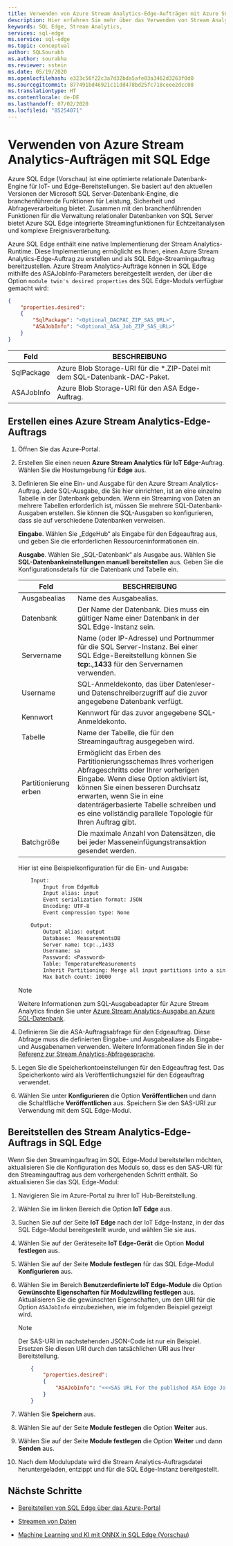 ```yaml
---
title: Verwenden von Azure Stream Analytics-Edge-Aufträgen mit Azure SQL Edge (Vorschau)
description: Hier erfahren Sie mehr über das Verwenden von Stream Analytics-Aufträgen in Azure SQL Edge (Vorschau).
keywords: SQL Edge, Stream Analytics,
services: sql-edge
ms.service: sql-edge
ms.topic: conceptual
author: SQLSourabh
ms.author: sourabha
ms.reviewer: sstein
ms.date: 05/19/2020
ms.openlocfilehash: e323c56f22c3a7d32bda5afe03a3462d3263f0d0
ms.sourcegitcommit: 877491bd46921c11dd478bd25fc718ceee2dcc08
ms.translationtype: HT
ms.contentlocale: de-DE
ms.lasthandoff: 07/02/2020
ms.locfileid: "85254071"
---
```

# <a name="using-azure-stream-analytics-jobs-with-sql-edge"></a>Verwenden von Azure Stream Analytics-Aufträgen mit SQL Edge

Azure SQL Edge (Vorschau) ist eine optimierte relationale Datenbank-Engine für IoT- und Edge-Bereitstellungen. Sie basiert auf den aktuellen Versionen der Microsoft SQL Server-Datenbank-Engine, die branchenführende Funktionen für Leistung, Sicherheit und Abfrageverarbeitung bietet. Zusammen mit den branchenführenden Funktionen für die Verwaltung relationaler Datenbanken von SQL Server bietet Azure SQL Edge integrierte Streamingfunktionen für Echtzeitanalysen und komplexe Ereignisverarbeitung.

Azure SQL Edge enthält eine native Implementierung der Stream Analytics-Runtime. Diese Implementierung ermöglicht es Ihnen, einen Azure Stream Analytics-Edge-Auftrag zu erstellen und als SQL Edge-Streamingauftrag bereitzustellen. Azure Stream Analytics-Aufträge können in SQL Edge mithilfe des ASAJobInfo-Parameters bereitgestellt werden, der über die Option `module twin's desired properties` des SQL Edge-Moduls verfügbar gemacht wird:

```json
{
    "properties.desired":
    {
        "SqlPackage": "<Optional_DACPAC_ZIP_SAS_URL>",
        "ASAJobInfo": "<Optional_ASA_Job_ZIP_SAS_URL>"
    }
}
```

|Feld | BESCHREIBUNG |
|------|-------------|
| SqlPackage | Azure Blob Storage-URI für die *.ZIP-Datei mit dem SQL-Datenbank-DAC-Paket.
| ASAJobInfo | Azure Blob Storage-URI für den ASA Edge-Auftrag.

## <a name="create-an-azure-stream-analytics-edge-job"></a>Erstellen eines Azure Stream Analytics-Edge-Auftrags

1. Öffnen Sie das Azure-Portal.

2. Erstellen Sie einen neuen **Azure Stream Analytics für IoT Edge**-Auftrag. Wählen Sie die Hostumgebung für **Edge** aus.

3. Definieren Sie eine Ein- und Ausgabe für den Azure Stream Analytics-Auftrag. Jede SQL-Ausgabe, die Sie hier einrichten, ist an eine einzelne Tabelle in der Datenbank gebunden. Wenn ein Streaming von Daten an mehrere Tabellen erforderlich ist, müssen Sie mehrere SQL-Datenbank-Ausgaben erstellen. Sie können die SQL-Ausgaben so konfigurieren, dass sie auf verschiedene Datenbanken verweisen.

    **Eingabe**. Wählen Sie „EdgeHub“ als Eingabe für den Edgeauftrag aus, und geben Sie die erforderlichen Ressourceninformationen ein.

    **Ausgabe**. Wählen Sie „SQL-Datenbank“ als Ausgabe aus. Wählen Sie **SQL-Datenbankeinstellungen manuell bereitstellen** aus. Geben Sie die Konfigurationsdetails für die Datenbank und Tabelle ein.

    |Feld      | BESCHREIBUNG |
    |---------------|-------------|
    |Ausgabealias | Name des Ausgabealias.|
    |Datenbank | Der Name der Datenbank. Dies muss ein gültiger Name einer Datenbank in der SQL Edge-Instanz sein.|
    |Servername | Name (oder IP-Adresse) und Portnummer für die SQL Server-Instanz. Bei einer SQL Edge-Bereitstellung können Sie **tcp:.,1433** für den Servernamen verwenden.|
    |Username | SQL-Anmeldekonto, das über Datenleser- und Datenschreiberzugriff auf die zuvor angegebene Datenbank verfügt.|
    |Kennwort | Kennwort für das zuvor angegebene SQL-Anmeldekonto.|
    |Tabelle | Name der Tabelle, die für den Streamingauftrag ausgegeben wird.|
    |Partitionierung erben| Ermöglicht das Erben des Partitionierungsschemas Ihres vorherigen Abfrageschritts oder Ihrer vorherigen Eingabe. Wenn diese Option aktiviert ist, können Sie einen besseren Durchsatz erwarten, wenn Sie in eine datenträgerbasierte Tabelle schreiben und es eine vollständig parallele Topologie für Ihren Auftrag gibt.|
    |Batchgröße| Die maximale Anzahl von Datensätzen, die bei jeder Masseneinfügungstransaktion gesendet werden.|

    Hier ist eine Beispielkonfiguration für die Ein- und Ausgabe:

    ```txt
        Input:
            Input from EdgeHub
            Input alias: input
            Event serialization format: JSON
            Encoding: UTF-8
            Event compression type: None

        Output:
            Output alias: output
            Database:  MeasurementsDB
            Server name: tcp:.,1433
            Username: sa
            Password: <Password>
            Table: TemperatureMeasurements
            Inherit Partitioning: Merge all input partitions into a single writer
            Max batch count: 10000
    ```

    > [!NOTE]
    > Weitere Informationen zum SQL-Ausgabeadapter für Azure Stream Analytics finden Sie unter [Azure Stream Analytics-Ausgabe an Azure SQL-Datenbank](../stream-analytics/stream-analytics-sql-output-perf.md).

4. Definieren Sie die ASA-Auftragsabfrage für den Edgeauftrag. Diese Abfrage muss die definierten Eingabe- und Ausgabealiase als Eingabe- und Ausgabenamen verwenden. Weitere Informationen finden Sie in der [Referenz zur Stream Analytics-Abfragesprache](https://docs.microsoft.com/stream-analytics-query/stream-analytics-query-language-reference).

5. Legen Sie die Speicherkontoeinstellungen für den Edgeauftrag fest. Das Speicherkonto wird als Veröffentlichungsziel für den Edgeauftrag verwendet.

6. Wählen Sie unter **Konfigurieren** die Option **Veröffentlichen** und dann die Schaltfläche **Veröffentlichen** aus. Speichern Sie den SAS-URI zur Verwendung mit dem SQL Edge-Modul.

## <a name="deploy-azure-stream-analytics-edge-job-to-sql-edge"></a>Bereitstellen des Stream Analytics-Edge-Auftrags in SQL Edge

Wenn Sie den Streamingauftrag im SQL Edge-Modul bereitstellen möchten, aktualisieren Sie die Konfiguration des Moduls so, dass es den SAS-URI für den Streamingauftrag aus dem vorhergehenden Schritt enthält. So aktualisieren Sie das SQL Edge-Modul:

1. Navigieren Sie im Azure-Portal zu Ihrer IoT Hub-Bereitstellung.

2. Wählen Sie im linken Bereich die Option **IoT Edge** aus.

3. Suchen Sie auf der Seite **IoT Edge** nach der IoT Edge-Instanz, in der das SQL Edge-Modul bereitgestellt wurde, und wählen Sie sie aus.

4. Wählen Sie auf der Geräteseite **IoT Edge-Gerät** die Option **Modul festlegen** aus.

5. Wählen Sie auf der Seite **Module festlegen** für das SQL Edge-Modul **Konfigurieren** aus.

6. Wählen Sie im Bereich **Benutzerdefinierte IoT Edge-Module** die Option **Gewünschte Eigenschaften für Modulzwilling festlegen** aus. Aktualisieren Sie die gewünschten Eigenschaften, um den URI für die Option `ASAJobInfo` einzubeziehen, wie im folgenden Beispiel gezeigt wird.

    > [!NOTE]
    > Der SAS-URI im nachstehenden JSON-Code ist nur ein Beispiel. Ersetzen Sie diesen URI durch den tatsächlichen URI aus Ihrer Bereitstellung.

    ```json
        {
            "properties.desired":
            {
                "ASAJobInfo": "<<<SAS URL For the published ASA Edge Job>>>>"
            }
        }
    ```

7. Wählen Sie **Speichern** aus.

8. Wählen Sie auf der Seite **Module festlegen** die Option **Weiter** aus.

9. Wählen Sie auf der Seite **Module festlegen** die Option **Weiter** und dann **Senden** aus.

10. Nach dem Modulupdate wird die Stream Analytics-Auftragsdatei heruntergeladen, entzippt und für die SQL Edge-Instanz bereitgestellt.

## <a name="next-steps"></a>Nächste Schritte

- [Bereitstellen von SQL Edge über das Azure-Portal](deploy-portal.md)

- [Streamen von Daten](stream-data.md)

- [Machine Learning und KI mit ONNX in SQL Edge (Vorschau)](onnx-overview.md)
